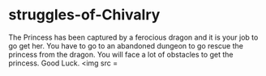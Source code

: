 # struggles-of-Chivalry
The Princess has been captured by a ferocious dragon and it is your job to go get her. You have to go to an abandoned dungeon to go rescue the princess from the dragon. You will face a lot of obstacles to get the princess. Good Luck.
<img src = 
